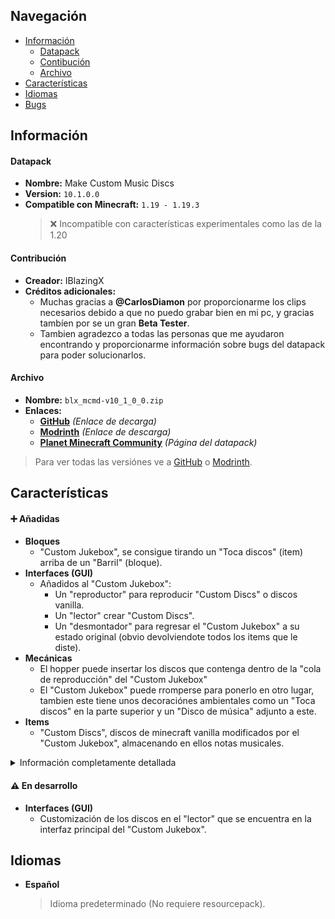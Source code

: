 [changelog-url]: https://github.com/IBlazingX/-Minecraft-Make-Custom-Music-Discs/tree/main/changelog

[download-url-github]: https://github.com/IBlazingX/-Minecraft-Make-Custom-Music-Discs/blob/main/downloads/blx_mcmd-v10_1_0_0.zip
[download-url-modrinth]: https://modrinth.com/mod/make-custom-music-discs/version/10.1.0.0
[download-url-pmc]: https://www.planetminecraft.com/data-pack/make-custom-music-discs
[datapack-all-versions-url-github]: https://github.com/IBlazingX/-Minecraft-Make-Custom-Music-Discs/blob/main/downloads/README.md
[datapack-all-versions-url-modrinth]: https://modrinth.com/datapack/make-custom-music-discs/versions

[resourcepack-url]: https://github.com/IBlazingX/-Minecraft-Make-Custom-Music-Discs/blob/main/resourcepack/blx_mcmd-resources-v10_x_x_x.zip
[all-resourcepack-url]: https://github.com/IBlazingX/-Minecraft-Make-Custom-Music-Discs/blob/main/resourcepack/README.md

## Navegación
- [Información](#información)
  - [Datapack](#datapack)
  - [Contibución](#contribución)
  - [Archivo](#archivo)
- [Características](#características)
- [Idiomas](#idiomas)
- [Bugs](#bugs-corregidos)

## Información
#### Datapack
- **Nombre:** Make Custom Music Discs
- **Version:** `10.1.0.0` <!-- 10.1.0.0 = <pack_format>.<version> = pack_format 10 + v1.0.0  -->
- **Compatible con Minecraft:** `1.19 - 1.19.3`
  > :x: Incompatible con características experimentales como las de la 1.20

#### Contribución
- **Creador:** IBlazingX
- **Créditos adicionales:**
  - Muchas gracias a **@CarlosDiamon** por proporcionarme los clips necesarios debido a que no puedo grabar bien en mi pc, y gracias tambíen por se un gran **Beta Tester**.
  - Tambien agradezco a todas las personas que me ayudaron encontrando y proporcionarme información sobre bugs del datapack para poder solucionarlos.
  
#### Archivo
- **Nombre:** `blx_mcmd-v10_1_0_0.zip`
- **Enlaces:**
  - **[GitHub](download-url-github)** *(Enlace de decarga)*
  - **[Modrinth](download-url-modrinth)** *(Enlace de descarga)*
  - **[Planet Minecraft Community](download-url-pmc)** *(Página del datapack)*
> Para ver todas las versiónes ve a [GitHub](datapack-all-versions-url-github) o [Modrinth](datapack-all-versions-url-modrinth).

## Características
#### :heavy_plus_sign: Añadidas
- **Bloques**
  - "Custom Jukebox", se consigue tirando un "Toca discos" (item) arriba de un "Barril" (bloque).
- **Interfaces (GUI)**
  - Añadidos al "Custom Jukebox":
    - Un "reproductor" para reproducir "Custom Discs" o discos vanilla.
    - Un "lector" crear "Custom Discs".
    - Un "desmontador" para regresar el "Custom Jukebox" a su estado original (obvio devolviendote todos los items que le diste).
- **Mecánicas**
  - El hopper puede insertar los discos que contenga dentro de la "cola de reproducción" del "Custom Jukebox"
  - El "Custom Jukebox" puede rromperse para ponerlo en otro lugar, tambien este tiene unos decoraciónes ambientales como un "Toca discos" en la parte superior y un "Disco de música" adjunto a este.
- **Items**
  - "Custom Discs", discos de minecraft vanilla modificados por el "Custom Jukebox", almacenando en ellos notas musicales.

<details>
<summary>Información completamente detallada</summary>


  
</details>

#### :warning: En desarrollo
- **Interfaces (GUI)**
  - Customización de los discos en el "lector" que se encuentra en la interfaz principal del "Custom Jukebox".
  
## Idiomas
- **Español**
  > Idioma predeterminado (No requiere resourcepack).
